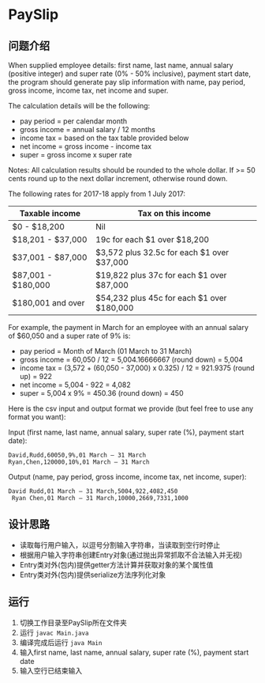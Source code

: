 # PaySlip
## 问题介绍

When supplied employee details: first name, last name, annual salary (positive integer) and super rate (0% - 50% inclusive), payment start date, the program should generate pay slip information with name, pay period, gross income, income tax, net income and super.

The calculation details will be the following:
- pay period = per calendar month  
- gross income = annual salary / 12 months  
- income tax = based on the tax table provided below  
- net income = gross income - income tax  
- super = gross income x super rate  

Notes: All calculation results should be rounded to the whole dollar. If >= 50 cents round up to the next dollar increment, otherwise round down.  

The following rates for 2017-18 apply from 1 July 2017:

Taxable income | Tax on this income
-------------- | ------------------
$0 - $18,200 | Nil
$18,201 - $37,000 | 19c for each $1 over $18,200
$37,001 - $87,000 | $3,572 plus 32.5c for each $1 over $37,000
$87,001 - $180,000 | $19,822 plus 37c for each $1 over $87,000
$180,001 and over | $54,232 plus 45c for each $1 over $180,000

 For example, the payment in March for an employee with an annual salary of $60,050 and a super rate of 9% is:
- pay period = Month of March (01 March to 31 March)  
- gross income = 60,050 / 12 = 5,004.16666667 (round down) = 5,004  
- income tax = (3,572 + (60,050 - 37,000) x 0.325) / 12 = 921.9375 (round up) = 922  
- net income = 5,004 - 922 = 4,082  
- super = 5,004 x 9% = 450.36 (round down) = 450

Here is the csv input and output format we provide (but feel free to use any format you want):

Input (first name, last name, annual salary, super rate (%), payment start date):
```
David,Rudd,60050,9%,01 March – 31 March
Ryan,Chen,120000,10%,01 March – 31 March
```

Output (name, pay period, gross income, income tax, net income, super):
```
David Rudd,01 March – 31 March,5004,922,4082,450
 Ryan Chen,01 March – 31 March,10000,2669,7331,1000
```

## 设计思路
- 读取每行用户输入，以逗号分割输入字符串，当读取到空行时停止
- 根据用户输入字符串创建Entry对象(通过抛出异常抓取不合法输入并无视)
- Entry类对外(包内)提供getter方法计算并获取对象的某个属性值
- Entry类对外(包内)提供serialize方法序列化对象
## 运行
1. 切换工作目录至PaySlip所在文件夹
2. 运行 ```javac Main.java```
3. 编译完成后运行 ```java Main```
4. 输入first name, last name, annual salary, super rate (%), payment start date
5. 输入空行已结束输入
